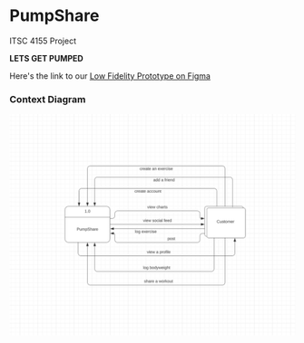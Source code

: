 # PumpShare

ITSC 4155 Project

**LETS GET PUMPED**

Here's the link to our [Low Fidelity Prototype on Figma](https://www.figma.com/file/InJPO8RKDSFOdxskRIUfuo/Low-Fidelity-Prototype?type=design&mode=design&t=tBfDgYPIMRk5VNZA-1)

### Context Diagram
![Context Diagram](./.docs/context-diagram.png)